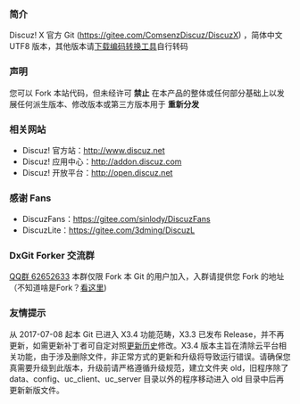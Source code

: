 ### **简介** 

Discuz! X 官方 Git (https://gitee.com/ComsenzDiscuz/DiscuzX) ，简体中文 UTF8 版本，其他版本请[下载编码转换工具](http://gitee.com/ComsenzDiscuz/DiscuzX/attach_files)自行转码

### **声明**
您可以 Fork 本站代码，但未经许可 **禁止** 在本产品的整体或任何部分基础上以发展任何派生版本、修改版本或第三方版本用于 **重新分发** 

### **相关网站**
 
- Discuz! 官方站：http://www.discuz.net
- Discuz! 应用中心：http://addon.discuz.com
- Discuz! 开放平台：http://open.discuz.net

### **感谢 Fans**

- DiscuzFans：https://gitee.com/sinlody/DiscuzFans
- DiscuzLite：https://gitee.com/3dming/DiscuzL

### **DxGit Forker 交流群**
[QQ群 62652633](http://shang.qq.com/wpa/qunwpa?idkey=5c7c9ff98ebd001751bcda84b47c77830c554f729c72c247957cd86bdd83aa47) 本群仅限 Fork 本 Git 的用户加入，入群请提供您 Fork 的地址（不知道啥是Fork？[看这里](http://git.mydoc.io/?t=180700))

### **友情提示**
从 2017-07-08 起本 Git 已进入 X3.4 功能范畴，X3.3 已发布 Release，并不再更新，如需更新补丁者可自定对照[更新历史](https://gitee.com/ComsenzDiscuz/DiscuzX/commits/master)修改。X3.4 版本主旨在清除云平台相关功能，由于涉及删除文件，非正常方式的更新和升级将导致运行错误。请确保您真需要升级到此版本，升级前请严格遵循升级规范，建立文件夹 old，旧程序除了 data、config、uc_client、uc_server 目录以外的程序移动进入 old 目录中后再更新新版文件。